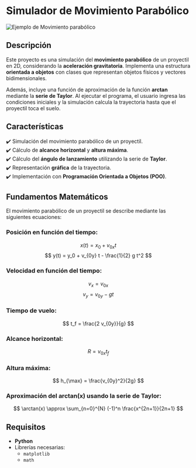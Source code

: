 # Simulador de Movimiento Parabólico
![Ejemplo de Movimiento parabólico](https://ingenierizando.com/wp-content/uploads/2023/02/movimiento-parabolico.png?raw=true)
## Descripción
Este proyecto es una simulación del **movimiento parabólico** de un proyectil en 2D, considerando la **aceleración gravitatoria**. Implementa una estructura **orientada a objetos** con clases que representan objetos físicos y vectores bidimensionales.  

Además, incluye una función de aproximación de la función **arctan** mediante la **serie de Taylor**. Al ejecutar el programa, el usuario ingresa las condiciones iniciales y la simulación calcula la trayectoria hasta que el proyectil toca el suelo.

## Características
✔️ Simulación del movimiento parabólico de un proyectil.  
✔️ Cálculo de **alcance horizontal** y **altura máxima**.  
✔️ Cálculo del **ángulo de lanzamiento** utilizando la serie de **Taylor**.  
✔️ Representación **gráfica** de la trayectoria.  
✔️ Implementación con **Programación Orientada a Objetos (POO)**.  

## Fundamentos Matemáticos

El movimiento parabólico de un proyectil se describe mediante las siguientes ecuaciones:

### Posición en función del tiempo:
$$
x(t) = x_0 + v_{0x} t
$$
$$
y(t) = y_0 + v_{0y} t - \frac{1}{2} g t^2
$$

### Velocidad en función del tiempo:
$$
v_x = v_{0x}
$$
$$
v_y = v_{0y} - g t
$$

### Tiempo de vuelo:
$$
t_f = \frac{2 v_{0y}}{g}
$$

### Alcance horizontal:
$$
R = v_{0x} t_f
$$

### Altura máxima:
$$
h_{\max} = \frac{v_{0y}^2}{2g}
$$

### Aproximación del **arctan(x)** usando la **serie de Taylor**:
$$
\arctan(x) \approx \sum_{n=0}^{N} (-1)^n \frac{x^{2n+1}}{2n+1}
$$

## Requisitos
- **Python**
- Librerías necesarias:
  - `matplotlib`
  - `math`

